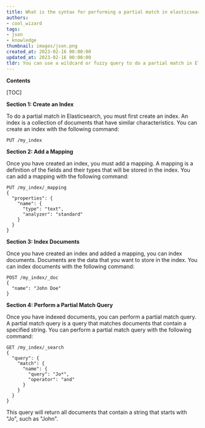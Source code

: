 ```yaml
---
title: What is the syntax for performing a partial match in elasticsearch?
authors:
- cool_wizard
tags:
- json
- knowledge
thumbnail: images/json.png
created_at: 2023-02-16 00:00:00
updated_at: 2023-02-16 00:00:00
tldr: You can use a wildcard or fuzzy query to do a partial match in Elasticsearch.
---
```


**Contents**

[TOC]

**Section 1: Create an Index**

To do a partial match in Elasticsearch, you must first create an index. An index is a collection of documents that have similar characteristics. You can create an index with the following command:

```
PUT /my_index
```

**Section 2: Add a Mapping**

Once you have created an index, you must add a mapping. A mapping is a definition of the fields and their types that will be stored in the index. You can add a mapping with the following command:

```
PUT /my_index/_mapping
{
  "properties": {
    "name": {
      "type": "text",
      "analyzer": "standard"
    }
  }
}
```

**Section 3: Index Documents**

Once you have created an index and added a mapping, you can index documents. Documents are the data that you want to store in the index. You can index documents with the following command:

```
POST /my_index/_doc
{
  "name": "John Doe"
}
```

**Section 4: Perform a Partial Match Query**

Once you have indexed documents, you can perform a partial match query. A partial match query is a query that matches documents that contain a specified string. You can perform a partial match query with the following command:

```
GET /my_index/_search
{
  "query": {
    "match": {
      "name": {
        "query": "Jo*",
        "operator": "and"
      }
    }
  }
}
```

This query will return all documents that contain a string that starts with "Jo", such as "John".

